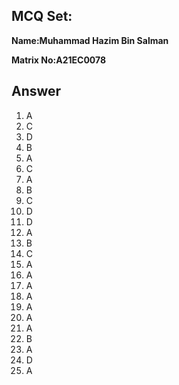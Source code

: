 ## MCQ Set:

**Name:Muhammad Hazim Bin Salman**

**Matrix No:A21EC0078**

## Answer
1. A
2. C
3. D
4. B
5. A
6. C
7. A
8. B
9. C
10. D
11. D
12. A
13. B
14. C
15. A
16. A
17. A
18. A
19. A
20. A
21. A
22. B
23. A
24. D
25. A
